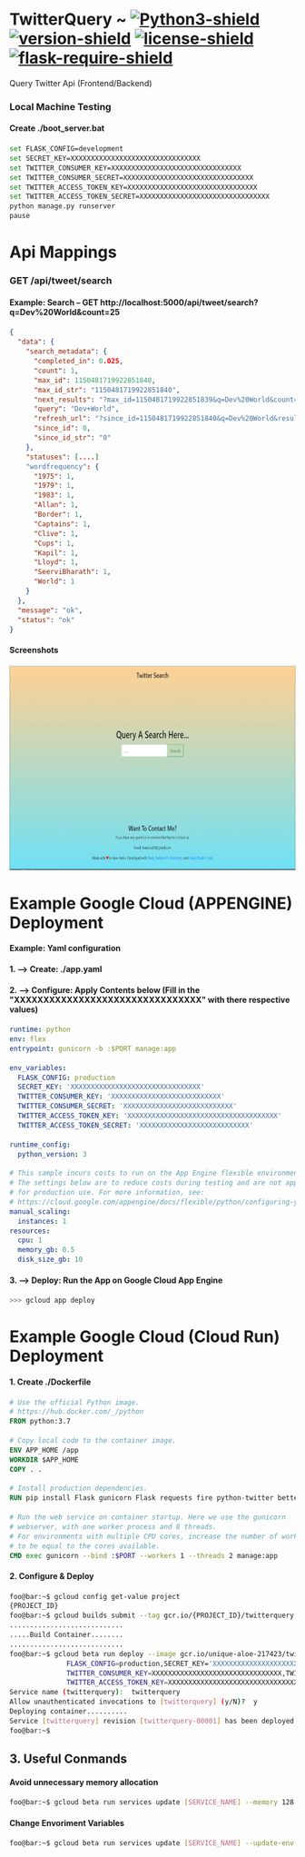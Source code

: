 # TwitterQuery ~ [![Python3-shield]](https://www.python.org/) [![version-shield]]() [![license-shield]]() [![flask-require-shield]]() 
 Query Twitter Api (Frontend/Backend)

### Local Machine Testing
#### Create ./boot_server.bat
``` bash
set FLASK_CONFIG=development
set SECRET_KEY=XXXXXXXXXXXXXXXXXXXXXXXXXXXXXXXX
set TWITTER_CONSUMER_KEY=XXXXXXXXXXXXXXXXXXXXXXXXXXXXXXXX
set TWITTER_CONSUMER_SECRET=XXXXXXXXXXXXXXXXXXXXXXXXXXXXXXXX
set TWITTER_ACCESS_TOKEN_KEY=XXXXXXXXXXXXXXXXXXXXXXXXXXXXXXXX
set TWITTER_ACCESS_TOKEN_SECRET=XXXXXXXXXXXXXXXXXXXXXXXXXXXXXXXX
python manage.py runserver
pause
```

# Api Mappings

### GET /api/tweet/search
#### Example: Search – GET http://localhost:5000/api/tweet/search?q=Dev%20World&count=25
``` json
{
  "data": {
    "search_metadata": {
      "completed_in": 0.025, 
      "count": 1, 
      "max_id": 1150481719922851840, 
      "max_id_str": "1150481719922851840", 
      "next_results": "?max_id=1150481719922851839&q=Dev%20World&count=1&include_entities=1&result_type=recent", 
      "query": "Dev+World", 
      "refresh_url": "?since_id=1150481719922851840&q=Dev%20World&result_type=recent&include_entities=1", 
      "since_id": 0, 
      "since_id_str": "0"
    }, 
    "statuses": [....]
    "wordfrequency": {
      "1975": 1, 
      "1979": 1, 
      "1983": 1, 
      "Allan": 1, 
      "Border": 1, 
      "Captains": 1, 
      "Clive": 1, 
      "Cups": 1, 
      "Kapil": 1, 
      "Lloyd": 1, 
      "SeerviBharath": 1, 
      "World": 1
    }
  }, 
  "message": "ok", 
  "status": "ok"
}
```

#### Screenshots

<img width="640 " height="360"
    src="https://raw.githubusercontent.com/InSertCod3/TwitterQuery/master/screenshots/2.PNG">
  
# Example Google Cloud (APPENGINE) Deployment

#### Example: Yaml configuration
#### 1. --> Create: ./app.yaml
#### 2. --> Configure: Apply Contents below (Fill in the "XXXXXXXXXXXXXXXXXXXXXXXXXXXXXXXX" with there respective values)
``` yaml
runtime: python
env: flex
entrypoint: gunicorn -b :$PORT manage:app

env_variables:
  FLASK_CONFIG: production
  SECRET_KEY: 'XXXXXXXXXXXXXXXXXXXXXXXXXXXXXXXX'
  TWITTER_CONSUMER_KEY: 'XXXXXXXXXXXXXXXXXXXXXXXXXXX'
  TWITTER_CONSUMER_SECRET: 'XXXXXXXXXXXXXXXXXXXXXXXXXXX'
  TWITTER_ACCESS_TOKEN_KEY: 'XXXXXXXXXXXXXXXXXXXXXXXXXXXXXXXXXXXXX'
  TWITTER_ACCESS_TOKEN_SECRET: 'XXXXXXXXXXXXXXXXXXXXXXXXXXX'

runtime_config:
  python_version: 3

# This sample incurs costs to run on the App Engine flexible environment. 
# The settings below are to reduce costs during testing and are not appropriate
# for production use. For more information, see:
# https://cloud.google.com/appengine/docs/flexible/python/configuring-your-app-with-app-yaml
manual_scaling:
  instances: 1
resources:
  cpu: 1
  memory_gb: 0.5
  disk_size_gb: 10
```
#### 3. --> Deploy: Run the App on Google Cloud App Engine
```bash
>>> gcloud app deploy
```

# Example Google Cloud (Cloud Run) Deployment
#### 1. Create ./Dockerfile
```DockerFile
# Use the official Python image.
# https://hub.docker.com/_/python
FROM python:3.7

# Copy local code to the container image.
ENV APP_HOME /app
WORKDIR $APP_HOME
COPY . .

# Install production dependencies.
RUN pip install Flask gunicorn Flask requests fire python-twitter better_profanity

# Run the web service on container startup. Here we use the gunicorn
# webserver, with one worker process and 8 threads.
# For environments with multiple CPU cores, increase the number of workers
# to be equal to the cores available.
CMD exec gunicorn --bind :$PORT --workers 1 --threads 2 manage:app
```

#### 2. Configure & Deploy 
```bash
foo@bar:~$ gcloud config get-value project
{PROJECT_ID}
foo@bar:~$ gcloud builds submit --tag gcr.io/{PROJECT_ID}/twitterquery
............................
.....Build Container........
............................
foo@bar:~$ gcloud beta run deploy --image gcr.io/unique-aloe-217423/twitterquery --platform managed --update-env-vars
              FLASK_CONFIG=production,SECRET_KEY='XXXXXXXXXXXXXXXXXXXXXXXXXXXXXXXX',
              TWITTER_CONSUMER_KEY=XXXXXXXXXXXXXXXXXXXXXXXXXXXXXXXX,TWITTER_CONSUMER_SECRET=XXXXXXXXXXXXXXXXXXXXXXXXXXXXXXXX,
              TWITTER_ACCESS_TOKEN_KEY=XXXXXXXXXXXXXXXXXXXXXXXXXXXXXXXX,TWITTER_ACCESS_TOKEN_SECRET=XXXXXXXXXXXXXXXXXXXXXXXXXXXXXXXX
Service name (twitterquery):  twitterquery
Allow unauthenticated invocations to [twitterquery] (y/N)?  y
Deploying container..........
Service [twitterquery] revision [twitterquery-00001] has been deployed and is serving traffic at https://twitterquery.XXXXXXX..........
foo@bar:~$
```
## 3. Useful Conmands
#### Avoid unnecessary memory allocation
```bash
foo@bar:~$ gcloud beta run services update [SERVICE_NAME] --memory 128
```
#### Change Envoriment Variables
```bash
foo@bar:~$ gcloud beta run services update [SERVICE_NAME] --update-env-vars KEY1=VALUE1,KEY2=VALUE2
```

[version-shield]: https://img.shields.io/badge/version---dev-yellowgreen.svg "dev"
[Python3-shield]: https://img.shields.io/badge/Python3%2B-3.6-blue.svg "Python3+"
[license-shield]: https://img.shields.io/badge/license-Apache%202.0-lightgrey.svg "License"
[flask-require-shield]: https://img.shields.io/badge/requires-Flask%201.0%2B-yellow.svg "Flask"
